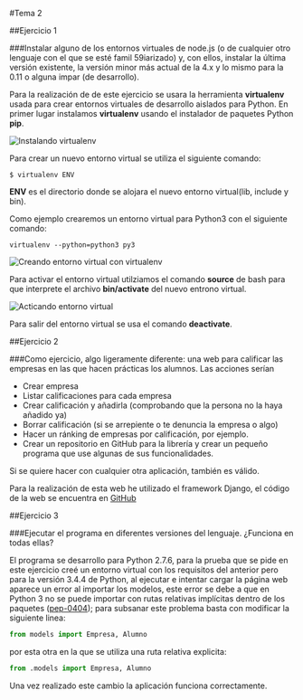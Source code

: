 #Tema 2

##Ejercicio 1

###Instalar alguno de los entornos virtuales de node.js (o de cualquier otro lenguaje con el que se esté famil 59iarizado) y, con ellos, instalar la última versión existente, la versión minor más actual de la 4.x y lo mismo para la 0.11 o alguna impar (de desarrollo).

Para la realización de de este ejercicio se usara la herramienta **virtualenv** usada para crear entornos virtuales de desarrollo aislados para Python.
En primer lugar instalamos **virtualenv** usando el instalador de paquetes Python **pip**.

![Instalando virtualenv](https://www.dropbox.com/s/w15xukb5l45cju8/Tema2_1.png?dl=1 "Instalando virtualenv")

Para crear un nuevo entorno virtual se utiliza el siguiente comando:

    $ virtualenv ENV

**ENV** es el directorio donde se alojara el nuevo entorno virtual(lib, include y bin).

Como ejemplo crearemos un entorno virtual para Python3 con el siguiente comando:

    virtualenv --python=python3 py3

![Creando entorno virtual con virtualenv](https://www.dropbox.com/s/e21xlwuug9wiw4x/Tema2_2.png?dl=1 "Creando entorno virtual con virtualenv")

Para activar el entorno virtual utilziamos el comando **source** de bash para que interprete el archivo **bin/activate** del nuevo entrono virtual.

![Acticando entorno virtual](https://www.dropbox.com/s/ycwr5yov4sta8mp/Tema2_3.png?dl=1)

Para salir del entorno virtual se usa el comando **deactivate**.


##Ejercicio 2

###Como ejercicio, algo ligeramente diferente: una web para calificar las empresas en las que hacen prácticas los alumnos. Las acciones serían 
* Crear empresa
* Listar calificaciones para cada empresa
* Crear calificación y añadirla (comprobando que la persona no la haya añadido ya) 
* Borrar calificación (si se arrepiente o te denuncia la empresa o algo)
* Hacer un ránking de empresas por calificación, por ejemplo. 
* Crear un repositorio en GitHub para la librería y crear un pequeño programa que use algunas de sus funcionalidades. 

Si se quiere hacer con cualquier otra aplicación, también es válido.



Para la realización de esta web he utilizado el framework Django, el código de la web se encuentra en [GitHub](https://github.com/adalsa91/IV_Calificar_Empresas)


##Ejercicio 3

###Ejecutar el programa en diferentes versiones del lenguaje. ¿Funciona en todas ellas?

El programa se desarrollo para Python 2.7.6, para la prueba que se pide en este ejercicio creé un entorno virtual con los requisitos del anterior pero para la versión 3.4.4 de Python, al ejecutar e intentar cargar la página web aparece un error al importar los modelos, este error se debe a que en Python 3 no se puede importar con rutas relativas implícitas dentro de los paquetes ([pep-0404](https://www.python.org/dev/peps/pep-0404/#imports)); para subsanar este problema basta con modificar la siguiente linea:
``` python
from models import Empresa, Alumno
```

por esta otra en la que se utiliza una ruta relativa explicita:

``` python
from .models import Empresa, Alumno
```
Una vez realizado este cambio la aplicación funciona correctamente.